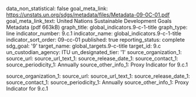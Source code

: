 data_non_statistical: false
goal_meta_link: https://unstats.un.org/sdgs/metadata/files/Metadata-09-0C-01.pdf
goal_meta_link_text: United Nations Sustainable Development Goals Metadata (pdf 663kB)
graph_title: global_indicators.9-c-1-title
graph_type: line
indicator_number: 9.c.1
indicator_name: global_indicators.9-c-1-title
indicator_sort_order: 09-cc-01
published: true
reporting_status: complete
sdg_goal: '9'
target_name: global_targets.9-c-title
target_id: 9.c
un_custodian_agency: ITU
un_designated_tier: '1'
source_organization_1: 
source_url: 
source_url_text_1: 
source_release_date_1: 
source_contact_1: 
source_periodicity_1: Annually
source_other_info_1: Proxy Indicator for 9.c.1

source_organization_1: 
source_url: 
source_url_text_1: 
source_release_date_1: 
source_contact_1: 
source_periodicity_1: Annually
source_other_info_1: Proxy Indicator for 9.c.1
